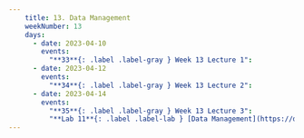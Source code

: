 ```yaml
---
    title: 13. Data Management
    weekNumber: 13
    days:
      - date: 2023-04-10
        events:
          "**33**{: .label .label-gray } Week 13 Lecture 1":
      - date: 2023-04-12
        events:
          "**34**{: .label .label-gray } Week 13 Lecture 2":
      - date: 2023-04-14
        events:
          "**35**{: .label .label-gray } Week 13 Lecture 3":
          "**Lab 11**{: .label .label-lab } [Data Management](https://datahub.berkeley.edu/)":         
---
```

